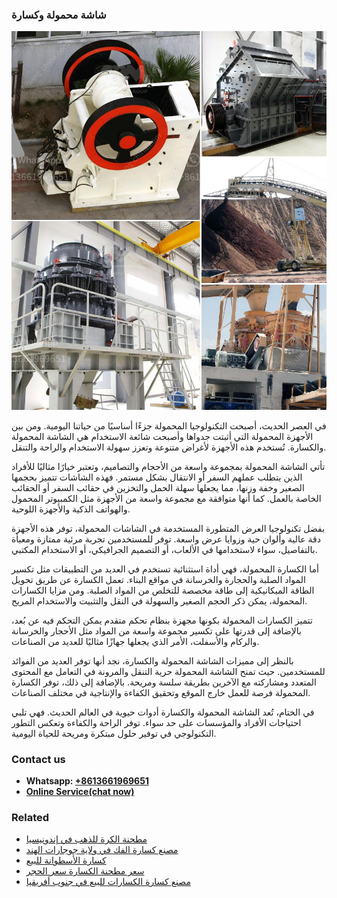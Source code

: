 <h3>شاشة محمولة وكسارة</h3><img src='1701852328.jpg' alt=''><p>في العصر الحديث، أصبحت التكنولوجيا المحمولة جزءًا أساسيًا من حياتنا اليومية. ومن بين الأجهزة المحمولة التي أثبتت جدواها وأصبحت شائعة الاستخدام هي الشاشة المحمولة والكسارة. تُستخدم هذه الأجهزة لأغراض متنوعة وتعزز سهولة الاستخدام والراحة والتنقل.</p><p>تأتي الشاشة المحمولة بمجموعة واسعة من الأحجام والتصاميم، وتعتبر خيارًا مثاليًا للأفراد الذين يتطلب عملهم السفر أو الانتقال بشكل مستمر. فهذه الشاشات تتميز بحجمها الصغير وخفة وزنها، مما يجعلها سهلة الحمل والتخزين في حقائب السفر أو الحقائب الخاصة بالعمل. كما أنها متوافقة مع مجموعة واسعة من الأجهزة مثل الكمبيوتر المحمول والهواتف الذكية والأجهزة اللوحية.</p><p>بفضل تكنولوجيا العرض المتطورة المستخدمة في الشاشات المحمولة، توفر هذه الأجهزة دقة عالية وألوان حية وزوايا عرض واسعة. توفر للمستخدمين تجربة مرئية ممتازة ومعبأة بالتفاصيل، سواء لاستخدامها في الألعاب، أو التصميم الجرافيكي، أو الاستخدام المكتبي.</p><p>أما الكسارة المحمولة، فهي أداة استثنائية تستخدم في العديد من التطبيقات مثل تكسير المواد الصلبة والحجارة والخرسانة في مواقع البناء. تعمل الكسارة عن طريق تحويل الطاقة الميكانيكية إلى طاقة مخصصة للتخلص من المواد الصلبة. ومن مزايا الكسارات المحمولة، يمكن ذكر الحجم الصغير والسهولة في النقل والتثبيت والاستخدام المريح.</p><p>تتميز الكسارات المحمولة بكونها مجهزة بنظام تحكم متقدم يمكن التحكم فيه عن بُعد، بالإضافة إلى قدرتها على تكسير مجموعة واسعة من المواد مثل الأحجار والخرسانة والركام والأسفلت، الأمر الذي يجعلها جهازًا مثاليًا للعديد من الصناعات.</p><p>بالنظر إلى مميزات الشاشة المحمولة والكسارة، نجد أنها توفر العديد من الفوائد للمستخدمين. حيث تمنح الشاشة المحمولة حرية التنقل والمرونة في التعامل مع المحتوى المتعدد ومشاركته مع الآخرين بطريقة سلسة ومريحة. بالإضافة إلى ذلك، توفر الكسارة المحمولة فرصة للعمل خارج الموقع وتحقيق الكفاءة والإنتاجية في مختلف الصناعات.</p><p>في الختام، تُعد الشاشة المحمولة والكسارة أدوات حيوية في العالم الحديث. فهي تلبي احتياجات الأفراد والمؤسسات على حد سواء. توفر الراحة والكفاءة وتعكس التطور التكنولوجي في توفير حلول مبتكرة ومريحة للحياة اليومية.</p><h3>Contact us</h3><ul><li><strong>Whatsapp:&nbsp;<a href="https://wa.me/8613661969651">+8613661969651</a></strong></li><li><a href="https://swt.shibang-china.com/?git&amp;zhl&amp;شاشة محمولة وكسارة"><strong>Online Service(chat now)</strong></a></li></ul><h3>Related</h3><ul><li><a href='مطحنة الكرة للذهب في إندونيسيا.md'>مطحنة الكرة للذهب في إندونيسيا</a></li><li><a href='مصنع كسارة الفك في ولاية جوجارات الهند.md'>مصنع كسارة الفك في ولاية جوجارات الهند</a></li><li><a href='كسارة الأسطوانة للبيع.md'>كسارة الأسطوانة للبيع</a></li><li><a href='سعر مطحنة الكسارة سعر الحجر.md'>سعر مطحنة الكسارة سعر الحجر</a></li><li><a href='مصنع كسارة الكسارات للبيع في جنوب أفريقيا.md'>مصنع كسارة الكسارات للبيع في جنوب أفريقيا</a></li></ul>